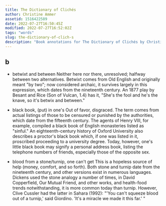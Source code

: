 ```yaml
---
title: The Dictionary of Clichés
author: Christine Ammer
assetid: 1516422589
date: 2022-07-27T16:50:45Z
modified: 2022-07-27T16:52:02Z
tags: "words"
slug: the-dictionary-of-clich-s
description: "Book annotations for The Dictionary of Clichés by Christine Ammer"
---
```


## b

*  betwixt and between Neither here nor there, unresolved; halfway between two alternatives. Betwixt comes from Old English and originally meant "by two"; now considered archaic, it survives largely in this expression, which dates from the nineteenth century. An 1877 play by Besant and Rice (Son of Vulcan, 1.4) has it, "She's the fool and he's the knave, so it's betwix and between."

*  black book, (put) in one's Out of favor, disgraced. The term comes from actual listings of those to be censured or punished by the authorities, which date from the fifteenth century. The agents of Henry VIII, for example, compiled a black book of English monasteries listed as "sinful." An eighteenth-century history of Oxford University also describes a proctor's black book which, if one was listed in it, proscribed proceeding to a university degree. Today, however, one's little black book may signify a personal address book, listing the telephone numbers of friends, especially those of the opposite sex.

*  blood from a stone/turnip, one can't get This is a hopeless source of help (money, comfort, and so forth). Both stone and turnip date from the nineteenth century, and other versions exist in numerous languages. Dickens used the stone analogy a number of times, in David Copperfield, Our Mutual Friend, and other works, and health-food trends notwithstanding, it is more common today than turnip. However, Clive Cussler had the latter in Sahara (1992): "'You can't squeeze blood out of a turnip,' said Giordino. 'It's a miracle we made it this far.' "

